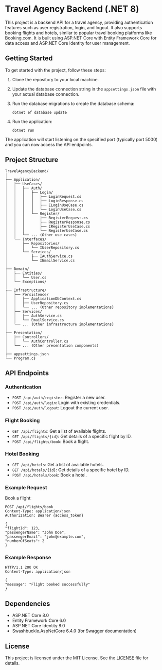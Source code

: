 ﻿# Travel Agency Backend (.NET 8)

This project is a backend API for a travel agency, providing authentication features such as user registration, login, and logout. It also supports booking flights and hotels, similar to popular travel booking platforms like Booking.com. It is built using ASP.NET Core with Entity Framework Core for data access and ASP.NET Core Identity for user management.

## Getting Started

To get started with the project, follow these steps:

1. Clone the repository to your local machine.
2. Update the database connection string in the `appsettings.json` file with your actual database connection.
3. Run the database migrations to create the database schema:

    ```
    dotnet ef database update
    ```

4. Run the application:

    ```
    dotnet run
    ```

The application will start listening on the specified port (typically port 5000) and you can now access the API endpoints.

## Project Structure
```
TravelAgencyBackend/
│
├── Application/
│   ├── UseCases/
│   │   ├── Auth/
│   │   │   ├── Login/
│   │   │   │   ├── LoginRequest.cs
│   │   │   │   ├── LoginResponse.cs
│   │   │   │   ├── ILoginUseCase.cs
│   │   │   │   └── LoginUseCase.cs
│   │   │   └── Register/
│   │   │       ├── RegisterRequest.cs
│   │   │       ├── RegisterResponse.cs
│   │   │       ├── IRegisterUseCase.cs
│   │   │       └── RegisterUseCase.cs
│   │   └── ... (Other use cases)
│   └── Interfaces/
│       ├── Repositories/
│       │   └── IUserRepository.cs
│       └── Services/
│           ├── IAuthService.cs
│           └── IEmailService.cs
│
├── Domain/
│   ├── Entities/
│   │   └── User.cs
│   └── Exceptions/
│
├── Infrastructure/
│   ├── Persistence/
│   │   ├── ApplicationDbContext.cs
│   │   ├── UserRepository.cs
│   │   └── ... (Other repository implementations)
│   ├── Services/
│   │   ├── AuthService.cs
│   │   └── EmailService.cs
│   └── ... (Other infrastructure implementations)
│
├── Presentation/
│   ├── Controllers/
│   │   └── AuthController.cs
│   └── ... (Other presentation components)
│
├── appsettings.json
└── Program.cs
```

## API Endpoints

### Authentication

- `POST /api/auth/register`: Register a new user.
- `POST /api/auth/login`: Login with existing credentials.
- `POST /api/auth/logout`: Logout the current user.

### Flight Booking

- `GET /api/flights`: Get a list of available flights.
- `GET /api/flights/{id}`: Get details of a specific flight by ID.
- `POST /api/flights/book`: Book a flight.

### Hotel Booking

- `GET /api/hotels`: Get a list of available hotels.
- `GET /api/hotels/{id}`: Get details of a specific hotel by ID.
- `POST /api/hotels/book`: Book a hotel.

### Example Request

Book a flight:
```
POST /api/flights/book
Content-Type: application/json
Authorization: Bearer {access_token}

{
"flightId": 123,
"passengerName": "John Doe",
"passengerEmail": "john@example.com",
"numberOfSeats": 2
}
```


### Example Response

```
HTTP/1.1 200 OK
Content-Type: application/json

{
"message": "Flight booked successfully"
}
```


## Dependencies

- ASP.NET Core 8.0
- Entity Framework Core 6.0
- ASP.NET Core Identity 8.0
- Swashbuckle.AspNetCore 6.4.0 (for Swagger documentation)

## License

This project is licensed under the MIT License. See the [LICENSE](LICENSE) file for details.
